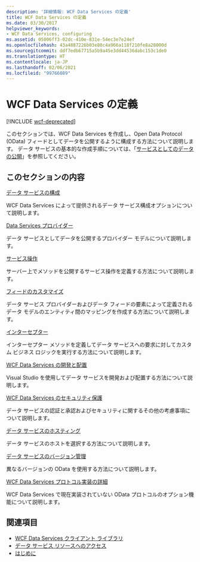 ```yaml
---
description: '詳細情報: WCF Data Services の定義'
title: WCF Data Services の定義
ms.date: 03/30/2017
helpviewer_keywords:
- WCF Data Services, configuring
ms.assetid: 05006ff3-02dc-410e-831e-54ec3e7e24ef
ms.openlocfilehash: 43a4887226b03e80c4a966a118f210fe8a28000d
ms.sourcegitcommit: ddf7edb67715a5b9a45e3dd44536dabc153c1de0
ms.translationtype: HT
ms.contentlocale: ja-JP
ms.lasthandoff: 02/06/2021
ms.locfileid: "99766089"
---
```

# <a name="defining-wcf-data-services"></a>WCF Data Services の定義

[!INCLUDE [wcf-deprecated](~/includes/wcf-deprecated.md)]

このセクションでは、WCF Data Services を作成し、Open Data Protocol (OData) フィードとしてデータを公開するように構成する方法について説明します。 データ サービスの基本的な作成手順については、「[サービスとしてのデータの公開](exposing-your-data-as-a-service-wcf-data-services.md)」を参照してください。

## <a name="in-this-section"></a>このセクションの内容

 [データ サービスの構成](configuring-the-data-service-wcf-data-services.md)

 WCF Data Services によって提供されるデータ サービス構成オプションについて説明します。

 [Data Services プロバイダー](data-services-providers-wcf-data-services.md)

 データ サービスとしてデータを公開するプロバイダー モデルについて説明します。

 [サービス操作](service-operations-wcf-data-services.md)

 サーバー上でメソッドを公開するサービス操作を定義する方法について説明します。

 [フィードのカスタマイズ](feed-customization-wcf-data-services.md)

 データ サービス プロバイダーおよびデータ フィードの要素によって定義されるデータ モデルのエンティティ間のマッピングを作成する方法について説明します。

 [インターセプター](interceptors-wcf-data-services.md)

 インターセプター メソッドを定義してデータ サービスへの要求に対してカスタム ビジネス ロジックを実行する方法について説明します。

 [WCF Data Services の開発と配置](developing-and-deploying-wcf-data-services.md)

 Visual Studio を使用してデータ サービスを開発および配置する方法について説明します。

 [WCF Data Services のセキュリティ保護](securing-wcf-data-services.md)

 データ サービスの認証と承認およびセキュリティに関するその他の考慮事項について説明します。

 [データ サービスのホスティング](hosting-the-data-service-wcf-data-services.md)

 データ サービスのホストを選択する方法について説明します。

 [データ サービスのバージョン管理](data-service-versioning-wcf-data-services.md)

 異なるバージョンの OData を使用する方法について説明します。

 [WCF Data Services プロトコル実装の詳細](wcf-data-services-protocol-implementation-details.md)

 WCF Data Services で現在実装されていない OData プロトコルのオプション機能について説明します。

## <a name="see-also"></a>関連項目

- [WCF Data Services クライアント ライブラリ](wcf-data-services-client-library.md)
- [データ サービス リソースへのアクセス](accessing-data-service-resources-wcf-data-services.md)
- [はじめに](getting-started-with-wcf-data-services.md)
